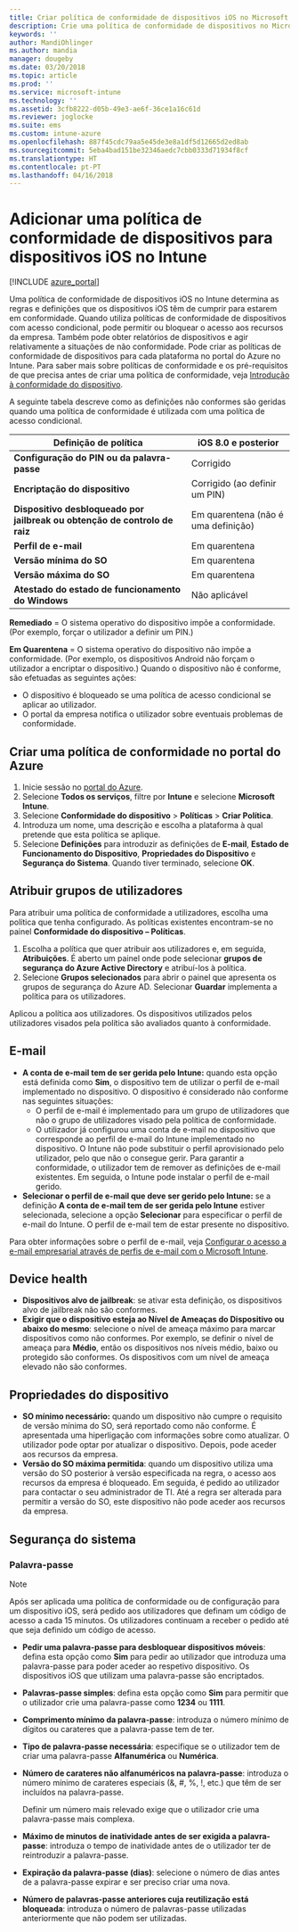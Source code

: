 ```yaml
---
title: Criar política de conformidade de dispositivos iOS no Microsoft Intune – Azure | Microsoft Docs
description: Crie uma política de conformidade de dispositivos no Microsoft Intune para dispositivos iOS para introduzir uma conta de e-mail, verificar dispositivos alvo de jailbreak, verificar a versão mínima e máxima do sistema operativo e definir restrições de palavra-passe, incluindo comprimento da palavra-passe e inatividade de dispositivos.
keywords: ''
author: MandiOhlinger
ms.author: mandia
manager: dougeby
ms.date: 03/20/2018
ms.topic: article
ms.prod: ''
ms.service: microsoft-intune
ms.technology: ''
ms.assetid: 3cfb8222-d05b-49e3-ae6f-36ce1a16c61d
ms.reviewer: joglocke
ms.suite: ems
ms.custom: intune-azure
ms.openlocfilehash: 887f45cdc79aa5e45de3e8a1df5d12665d2ed8ab
ms.sourcegitcommit: 5eba4bad151be32346aedc7cbb0333d71934f8cf
ms.translationtype: HT
ms.contentlocale: pt-PT
ms.lasthandoff: 04/16/2018
---
```

# <a name="add-a-device-compliance-policy-for-ios-devices-in-intune"></a>Adicionar uma política de conformidade de dispositivos para dispositivos iOS no Intune

[!INCLUDE [azure_portal](./includes/azure_portal.md)]

Uma política de conformidade de dispositivos iOS no Intune determina as regras e definições que os dispositivos iOS têm de cumprir para estarem em conformidade. Quando utiliza políticas de conformidade de dispositivos com acesso condicional, pode permitir ou bloquear o acesso aos recursos da empresa. Também pode obter relatórios de dispositivos e agir relativamente a situações de não conformidade. Pode criar as políticas de conformidade de dispositivos para cada plataforma no portal do Azure no Intune. Para saber mais sobre políticas de conformidade e os pré-requisitos de que precisa antes de criar uma política de conformidade, veja [Introdução à conformidade do dispositivo](device-compliance-get-started.md).

A seguinte tabela descreve como as definições não conformes são geridas quando uma política de conformidade é utilizada com uma política de acesso condicional.

| **Definição de política** | **iOS 8.0 e posterior** |
| --- | --- |
| **Configuração do PIN ou da palavra-passe** | Corrigido |
| **Encriptação do dispositivo** | Corrigido (ao definir um PIN) |
| **Dispositivo desbloqueado por jailbreak ou obtenção de controlo de raiz** | Em quarentena (não é uma definição)
| **Perfil de e-mail** | Em quarentena |
|**Versão mínima do SO** | Em quarentena |
| **Versão máxima do SO** | Em quarentena |
| **Atestado do estado de funcionamento do Windows** | Não aplicável |

**Remediado** = O sistema operativo do dispositivo impõe a conformidade. (Por exemplo, forçar o utilizador a definir um PIN.)

**Em Quarentena** = O sistema operativo do dispositivo não impõe a conformidade. (Por exemplo, os dispositivos Android não forçam o utilizador a encriptar o dispositivo.) Quando o dispositivo não é conforme, são efetuadas as seguintes ações:

- O dispositivo é bloqueado se uma política de acesso condicional se aplicar ao utilizador.
- O portal da empresa notifica o utilizador sobre eventuais problemas de conformidade.

## <a name="create-a-compliance-policy-in-the-azure-portal"></a>Criar uma política de conformidade no portal do Azure

1. Inicie sessão no [portal do Azure](https://portal.azure.com).
2. Selecione **Todos os serviços**, filtre por **Intune** e selecione **Microsoft Intune**.
3. Selecione **Conformidade do dispositivo** > **Políticas** > **Criar Política**.
4. Introduza um nome, uma descrição e escolha a plataforma à qual pretende que esta política se aplique.
5. Selecione **Definições** para introduzir as definições de **E-mail**, **Estado de Funcionamento do Dispositivo**, **Propriedades do Dispositivo** e **Segurança do Sistema**. Quando tiver terminado, selecione **OK**.

<!--- 4. Choose **Actions for noncompliance** to say what actions should happen when a device is determined as noncompliant with this policy.
5. In the **Actions for noncompliance** pane, choose **Add** to create a new action.  The action parameters pane allows you to specify the action, email recipients that should receive the notification in addition to the user of the device, and the content of the notification that you want to send.
7. The message template option allows you to create several custom emails depending on when the action is set to take. For example, you can create a message for notifications that are sent for the first time and a different message for final warning before access is blocked. The custom messages that you create can be used for all your device compliance policy.
7. Specify the **Grace period** which determines when that action to take place.  For example, you may want to send a notification as soon as the device is evaluated as noncompliant, but allow some time before enforcing the conditional access policy to block access to company resources like SharePoint online.
8. Choose **Add** to finish creating the action.
9. You can create multiple actions and the sequence in which they should occur. Choose **Ok** when you are finished creating all the actions.--->

## <a name="assign-user-groups"></a>Atribuir grupos de utilizadores

Para atribuir uma política de conformidade a utilizadores, escolha uma política que tenha configurado. As políticas existentes encontram-se no painel **Conformidade do dispositivo – Políticas**.

1. Escolha a política que quer atribuir aos utilizadores e, em seguida, **Atribuições**. É aberto um painel onde pode selecionar **grupos de segurança do Azure Active Directory** e atribuí-los à política.
2. Selecione **Grupos selecionados** para abrir o painel que apresenta os grupos de segurança do Azure AD.  Selecionar **Guardar** implementa a política para os utilizadores.

Aplicou a política aos utilizadores.  Os dispositivos utilizados pelos utilizadores visados pela política são avaliados quanto à conformidade.

<!---## Compliance policy settings--->

## <a name="email"></a>E-mail

- **A conta de e-mail tem de ser gerida pelo Intune:** quando esta opção está definida como **Sim**, o dispositivo tem de utilizar o perfil de e-mail implementado no dispositivo. O dispositivo é considerado não conforme nas seguintes situações:
  - O perfil de e-mail é implementado para um grupo de utilizadores que não o grupo de utilizadores visado pela política de conformidade.
  - O utilizador já configurou uma conta de e-mail no dispositivo que corresponde ao perfil de e-mail do Intune implementado no dispositivo. O Intune não pode substituir o perfil aprovisionado pelo utilizador, pelo que não o consegue gerir. Para garantir a conformidade, o utilizador tem de remover as definições de e-mail existentes. Em seguida, o Intune pode instalar o perfil de e-mail gerido.
- **Selecionar o perfil de e-mail que deve ser gerido pelo Intune:** se a definição **A conta de e-mail tem de ser gerida pelo Intune** estiver selecionada, selecione a opção **Selecionar** para especificar o perfil de e-mail do Intune. O perfil de e-mail tem de estar presente no dispositivo.

Para obter informações sobre o perfil de e-mail, veja [Configurar o acesso a e-mail empresarial através de perfis de e-mail com o Microsoft Intune](https://docs.microsoft.com/intune-classic/deploy-use/configure-access-to-corporate-email-using-email-profiles-with-microsoft-intune).

## <a name="device-health"></a>Device health

- **Dispositivos alvo de jailbreak**: se ativar esta definição, os dispositivos alvo de jailbreak não são conformes.
- **Exigir que o dispositivo esteja ao Nível de Ameaças do Dispositivo ou abaixo do mesmo**: selecione o nível de ameaça máximo para marcar dispositivos como não conformes. Por exemplo, se definir o nível de ameaça para **Médio**, então os dispositivos nos níveis médio, baixo ou protegido são conformes. Os dispositivos com um nível de ameaça elevado não são conformes.

## <a name="device-properties"></a>Propriedades do dispositivo

- **SO mínimo necessário:** quando um dispositivo não cumpre o requisito de versão mínima do SO, será reportado como não conforme. É apresentada uma hiperligação com informações sobre como atualizar. O utilizador pode optar por atualizar o dispositivo. Depois, pode aceder aos recursos da empresa.
- **Versão do SO máxima permitida**: quando um dispositivo utiliza uma versão do SO posterior à versão especificada na regra, o acesso aos recursos da empresa é bloqueado. Em seguida, é pedido ao utilizador para contactar o seu administrador de TI. Até a regra ser alterada para permitir a versão do SO, este dispositivo não pode aceder aos recursos da empresa.

## <a name="system-security"></a>Segurança do sistema

### <a name="password"></a>Palavra-passe

> [!NOTE]
> Após ser aplicada uma política de conformidade ou de configuração para um dispositivo iOS, será pedido aos utilizadores que definam um código de acesso a cada 15 minutos. Os utilizadores continuam a receber o pedido até que seja definido um código de acesso.

- **Pedir uma palavra-passe para desbloquear dispositivos móveis**: defina esta opção como **Sim** para pedir ao utilizador que introduza uma palavra-passe para poder aceder ao respetivo dispositivo. Os dispositivos iOS que utilizam uma palavra-passe são encriptados.
- **Palavras-passe simples**: defina esta opção como **Sim** para permitir que o utilizador crie uma palavra-passe como **1234** ou **1111**.
- **Comprimento mínimo da palavra-passe**: introduza o número mínimo de dígitos ou carateres que a palavra-passe tem de ter.
- **Tipo de palavra-passe necessária**: especifique se o utilizador tem de criar uma palavra-passe **Alfanumérica** ou **Numérica**.
- **Número de carateres não alfanuméricos na palavra-passe**: introduza o número mínimo de carateres especiais (&, #, %, !, etc.) que têm de ser incluídos na palavra-passe.

    Definir um número mais relevado exige que o utilizador crie uma palavra-passe mais complexa.

- **Máximo de minutos de inatividade antes de ser exigida a palavra-passe**: introduza o tempo de inatividade antes de o utilizador ter de reintroduzir a palavra-passe.
- **Expiração da palavra-passe (dias)**: selecione o número de dias antes de a palavra-passe expirar e ser preciso criar uma nova.
- **Número de palavras-passe anteriores cuja reutilização está bloqueada**: introduza o número de palavras-passe utilizadas anteriormente que não podem ser utilizadas.

<!--- ## Next steps

[How to monitor device compliance](device-compliance-monitor.md)--->
